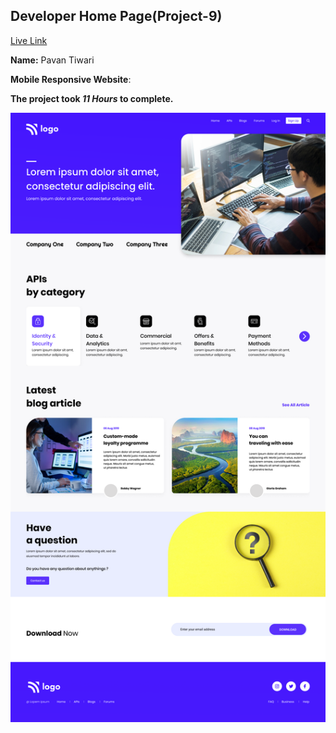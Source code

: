 

## Developer Home Page(Project-9)  
[Live Link](https://developer-home-page-project-9.vercel.app/)

**Name:** Pavan Tiwari

**Mobile Responsive Website**:

**The project took ***11 Hours*** to complete.** 


![image](./9.png)